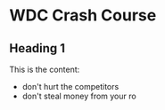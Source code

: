 # WDC Crash Course

## Heading 1

This is the content:
* don't hurt the competitors
* don't steal money from your ro
